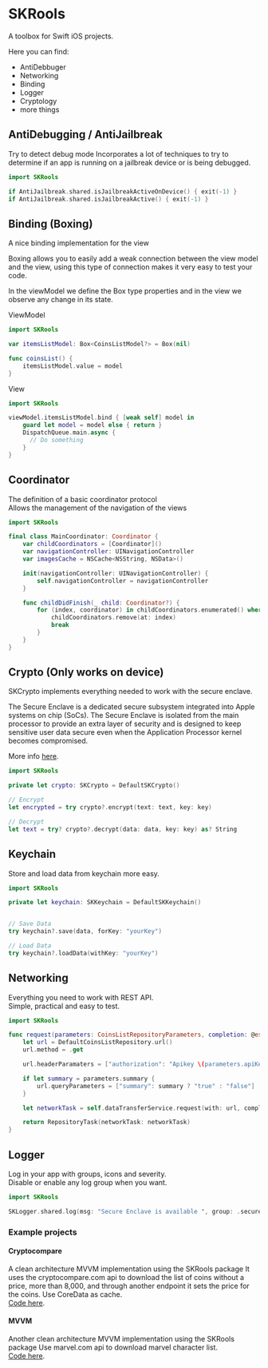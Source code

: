 # SKRools

A toolbox for Swift iOS projects.

Here you can find:
* AntiDebbuger
* Networking 
* Binding
* Logger
* Cryptology
* more things


## AntiDebugging / AntiJailbreak
Try to detect debug mode
Incorporates a lot of techniques to try to determine if an app is running on a jailbreak device or is being debugged.

```swift
import SKRools

if AntiJailbreak.shared.isJailbreakActiveOnDevice() { exit(-1) }
if AntiJailbreak.shared.isJailbreakActive() { exit(-1) }
```

## Binding (Boxing)
A nice binding implementation for the view

Boxing allows you to easily add a weak connection between the view model and the view, using this type of connection makes it very easy to test your code.

In the viewModel we define the Box type properties and in the view we observe any change in its state.


ViewModel   
```swift
import SKRools

var itemsListModel: Box<CoinsListModel?> = Box(nil)

func coinsList() {
    itemsListModel.value = model
}
```

View   
```swift
import SKRools

viewModel.itemsListModel.bind { [weak self] model in
    guard let model = model else { return }
    DispatchQueue.main.async {
      // Do something 
    }
}
```


## Coordinator
The definition of a basic coordinator protocol    
Allows the management of the navigation of the views


```swift
import SKRools

final class MainCoordinator: Coordinator {
    var childCoordinators = [Coordinator]()
    var navigationController: UINavigationController
    var imagesCache = NSCache<NSString, NSData>()

    init(navigationController: UINavigationController) {
        self.navigationController = navigationController
    }

    func childDidFinish(_ child: Coordinator?) {
        for (index, coordinator) in childCoordinators.enumerated() where coordinator === child {
            childCoordinators.remove(at: index)
            break
        }
    }
}
```


## Crypto (Only works on device)
SKCrypto implements everything needed to work with the secure enclave.

The Secure Enclave is a dedicated secure subsystem integrated into Apple systems on chip (SoCs). The Secure Enclave is isolated from the main processor to provide an extra layer of security and is designed to keep sensitive user data secure even when the Application Processor kernel becomes compromised.

More info [here](https://support.apple.com/en-gb/guide/security/sec59b0b31ff/web).

```swift
import SKRools

private let crypto: SKCrypto = DefaultSKCrypto()

// Encrypt
let encrypted = try crypto?.encrypt(text: text, key: key)

// Decrypt
let text = try? crypto?.decrypt(data: data, key: key) as? String
```


## Keychain
Store and load data from keychain more easy.   


```swift
import SKRools

private let keychain: SKKeychain = DefaultSKKeychain()


// Save Data
try keychain?.save(data, forKey: "yourKey")

// Load Data
try keychain?.loadData(withKey: "yourKey")
```



## Networking
Everything you need to work with REST API.   
Simple, practical and easy to test.    

```swift
import SKRools

func request(parameters: CoinsListRepositoryParameters, completion: @escaping (Result<CoinsListDecodable, DataTransferError>) -> Void) -> Cancellable? {
    let url = DefaultCoinsListRepository.url()
    url.method = .get

    url.headerParamaters = ["authorization": "Apikey \(parameters.apiKey)"]

    if let summary = parameters.summary {
        url.queryParameters = ["summary": summary ? "true" : "false"]
    }

    let networkTask = self.dataTransferService.request(with: url, completion: completion)

    return RepositoryTask(networkTask: networkTask)
}
```


## Logger

Log in your app with groups, icons and severity.   
Disable or enable any log group when you want.


```swift
import SKRools

SKLogger.shared.log(msg: "Secure Enclave is available ", group: .secureEnclave, severity: .info)
```


### Example projects

#### Cryptocompare 
A clean architecture MVVM implementation using the SKRools package
It uses the cryptocompare.com api to download the list of coins without a price, more than 8,000, and through another endpoint it sets the price for the coins.
Use CoreData as cache.   
[Code here](https://github.com/cardona/Cryptocompare).

#### MVVM 
Another clean architecture MVVM implementation using the SKRools package
Use marvel.com api to download marvel character list.   
[Code here](https://github.com/cardona/MVVM).
